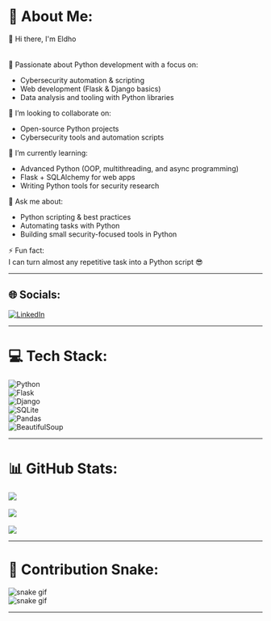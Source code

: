 # 💫 About Me:
👋 Hi there, I'm Eldho <br><br>  
🐍 Passionate about Python development with a focus on:  
- Cybersecurity automation & scripting  
- Web development (Flask & Django basics)  
- Data analysis and tooling with Python libraries  

👯 I’m looking to collaborate on:  
- Open-source Python projects  
- Cybersecurity tools and automation scripts  

🌱 I’m currently learning:  
- Advanced Python (OOP, multithreading, and async programming)  
- Flask + SQLAlchemy for web apps  
- Writing Python tools for security research  

💬 Ask me about:  
- Python scripting & best practices  
- Automating tasks with Python  
- Building small security-focused tools in Python  

⚡ Fun fact:  
I can turn almost any repetitive task into a Python script 😎  

---

## 🌐 Socials:
[![LinkedIn](https://img.shields.io/badge/LinkedIn-%230077B5.svg?logo=linkedin&logoColor=white)](https://www.linkedin.com/in/eldhoreji/)  

---

# 💻 Tech Stack:
![Python](https://img.shields.io/badge/python-3670A0?style=for-the-badge&logo=python&logoColor=ffdd54)  
![Flask](https://img.shields.io/badge/flask-%23000.svg?style=for-the-badge&logo=flask&logoColor=white)  
![Django](https://img.shields.io/badge/django-%23092E20.svg?style=for-the-badge&logo=django&logoColor=white)  
![SQLite](https://img.shields.io/badge/sqlite-%2307405e.svg?style=for-the-badge&logo=sqlite&logoColor=white)  
![Pandas](https://img.shields.io/badge/pandas-%23150458.svg?style=for-the-badge&logo=pandas&logoColor=white)  
![BeautifulSoup](https://img.shields.io/badge/beautifulsoup-%23FF9900.svg?style=for-the-badge&logo=python&logoColor=white)  

---

# 📊 GitHub Stats:
![](https://github-readme-stats.vercel.app/api?username=eldhoreji&theme=tokyonight&hide_border=false&include_all_commits=true&count_private=true)<br/>  
![](https://github-readme-streak-stats.herokuapp.com/?user=eldhoreji&theme=tokyonight&hide_border=false)<br/>  
![](https://github-readme-stats.vercel.app/api/top-langs/?username=eldhoreji&theme=tokyonight&hide_border=false&include_all_commits=true&count_private=true&layout=compact)  

---

# 🐍 Contribution Snake:
![snake gif](https://github.com/eldhoreji/eldhoreji/blob/output/github-contribution-grid-snake.svg#gh-dark-mode-only)  
![snake gif](https://github.com/eldhoreji/eldhoreji/blob/output/github-contribution-grid-snake.svg#gh-light-mode-only)  

---

<!-- Proudly created with GPRM ( https://gprm.itsvg.in ) -->
